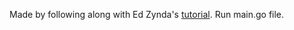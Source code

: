 Made by following along with Ed Zynda's [tutorial](https://scotch.io/bar-talk/build-a-realtime-chat-server-with-go-and-websockets).
Run main.go file.
